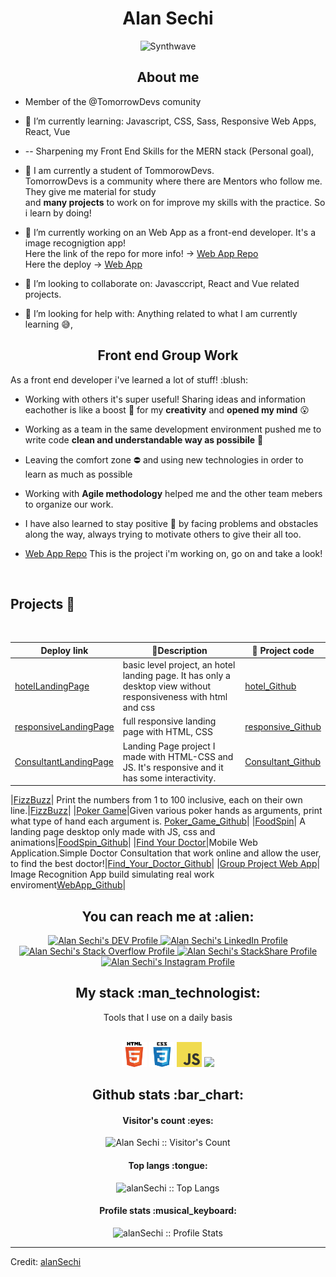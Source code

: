 <h1 align="center">Alan Sechi</h1>

<p align="center"><img src="alanSechi.gif" alt="Synthwave" height="300" width="500"></p>

## <h2 align="center">About me</h2>

- Member of the @TomorrowDevs comunity

- 🌱 I’m currently learning: Javascript, CSS, Sass, Responsive Web Apps, React, Vue

- -- Sharpening my Front End Skills for the MERN stack (Personal goal), 

- :school: I am currently a student of TommorowDevs.<br>
TomorrowDevs is a community where there are Mentors who follow me. They give me material for study <br>
and **many projects** to work on for improve my skills with the practice. So i learn by doing!

- 🔭 I’m currently working on an Web App as a front-end developer. It's a image recognigtion app! <br>
Here the link of the repo for more info! -> [Web App Repo](https://github.com/TD-team3/img-recognition-web-app-fe) <br>
Here the deploy -> [Web App](https://gracious-mcclintock-220460.netlify.app/index.html)

- 👯 I’m looking to collaborate on: Javasccript, React and Vue related projects.

- 🤔 I’m looking for help with: Anything related to what I am currently learning 😅,


### <h2 align=center>Front end Group Work

</h2>
As a front end developer i've learned a lot of stuff! :blush:

- Working with others it's super useful! Sharing ideas and information eachother is like a boost :rocket: for my **creativity** and **opened my mind** :open_mouth:

- Working as a team in the same development environment pushed me to write code **clean and understandable way as possibile** :construction_worker:

- Leaving the comfort zone :no_entry: and using new technologies in order to learn as much as possible 

- Working with **Agile methodology** helped me and the other team mebers to organize our work.

- I have also learned to stay positive :muscle: by facing problems and obstacles along the way, always trying to motivate others to give their all too.

- [Web App Repo](https://github.com/TD-team3/img-recognition-web-app-fe) This is the project i'm working on, go on and take a look! 

<br> 

## Projects :floppy_disk:
<br>

|Deploy link|:page_facing_up:Description|:floppy_disk: Project code|
|---|---|---|
|[hotelLandingPage](https://competent-raman-48131c.netlify.app/)| basic level project, an hotel landing page. It has only a desktop view without responsiveness with html and css| [hotel_Github](https://github.com/alanSechi/Hotel-Booking-Landing-Page)|
|[responsiveLandingPage](https://nostalgic-franklin-fa5934.netlify.app/)| full responsive landing page with HTML, CSS|[responsive_Github](https://github.com/alanSechi/Responsive-Landing-Page)|
|[ConsultantLandingPage](https://competent-hypatia-a823c0.netlify.app/)| Landing Page project I made with HTML-CSS and JS. It's responsive and it has some interactivity.|[Consultant_Github](https://github.com/alanSechi/Consultant-Landing-Page)|

|[FizzBuzz](https://fizz-buzz-game.netlify.app/)| Print the numbers from 1 to 100 inclusive, each on their own line.|[FizzBuzz](https://github.com/alanSechi/FizzBuzz-Game)|
|[Poker Game](https://dreamy-pike-adb2e0.netlify.app/)|Given various poker hands as arguments, print what type of hand each argument is. [Poker_Game_Github](https://github.com/alanSechi/Poker-Game)|
|[FoodSpin](https://suspicious-jackson-136582.netlify.app/)| A landing page desktop only made with JS, css and animations|[FoodSpin_Github](https://github.com/alanSechi/Foodspin-Landing-Page)|
|[Find Your Doctor](https://lakeweathermap.netlify.app/)|Mobile Web Application.Simple Doctor Consultation that work online and allow the user, to find the best doctor!|[Find_Your_Doctor_Github](https://github.com/alanSechi/Find-Your-Doctor)|
|[Group Project Web App](https://gracious-mcclintock-220460.netlify.app/index.html)| Image Recognition App build simulating real work enviroment[WebApp_Github](https://github.com/TD-team3/img-recognition-web-app-fe)|
<br>



<h2 align="center">You can reach me at :alien:</h2>

<p align="center">
  <a href="https://dev.to/alansechi">
    <img src="https://d2fltix0v2e0sb.cloudfront.net/dev-badge.svg" alt="Alan Sechi's DEV Profile" height="30" width="30">
  </a>

  <a href="https://www.linkedin.com/in/alan-sechi-b15379188/">
    <img src="https://www.vectorlogo.zone/logos/linkedin/linkedin-icon.svg" alt="Alan Sechi's LinkedIn Profile" height="30" width="30">
  </a>

  <a href="https://stackoverflow.com/users/12893671/alan-sechi">
    <img src="https://www.vectorlogo.zone/logos/stackoverflow/stackoverflow-icon.svg" alt="Alan Sechi's Stack Overflow Profile" height="30" width="30">
  </a>

  <a href="https://stackshare.io/alansechi">
    <img src="https://cdn.worldvectorlogo.com/logos/stackshare.svg" alt="Alan Sechi's StackShare Profile" height="30" width="30">
  </a>

  <a href="https://www.instagram.com/seal_web_developer/">
    <img src="https://www.vectorlogo.zone/logos/instagram/instagram-icon.svg" alt="Alan Sechi's Instagram Profile" height="30" width="30">
  </a>
  
</p>

<h2 align="center">My stack :man_technologist:</h2>

<p align="center">Tools that I use on a daily basis</p>
<p align="center">
<br
<code><a href = "https://developer.mozilla.org/en-US/docs/Web/Guide/HTML/HTML5"><img height="40" src="https://raw.githubusercontent.com/github/explore/80688e429a7d4ef2fca1e82350fe8e3517d3494d/topics/html/html.png"></a></code>
<code><a href = "https://developer.mozilla.org/en-US/docs/Archive/CSS3"><img height="40" src="https://raw.githubusercontent.com/github/explore/80688e429a7d4ef2fca1e82350fe8e3517d3494d/topics/css/css.png"></a></code>
<code><a href = "https://developer.mozilla.org/en-US/docs/Web/JavaScript"><img height="40" src="https://raw.githubusercontent.com/github/explore/80688e429a7d4ef2fca1e82350fe8e3517d3494d/topics/javascript/javascript.png"></a></code>
<code><a href = "https://code.visualstudio.com/"><img height="40" src="https://upload.wikimedia.org/wikipedia/commons/thumb/9/9a/Visual_Studio_Code_1.35_icon.svg/1200px-Visual_Studio_Code_1.35_icon.svg.png"></a></code>
<br>
</p>
</p>

<h2 align="center">Github stats :bar_chart:</h2>

<h4 align="center">Visitor's count :eyes:</h4>

<p align="center"><img src="https://profile-counter.glitch.me/{alanSechi}/count.svg" alt="Alan Sechi :: Visitor's Count" /></p>

<h4 align="center">Top langs :tongue:</h4>

<p align="center">
<img src="https://github-readme-stats.vercel.app/api/top-langs/?username=alanSechi&langs_count=10&theme=algolia&layout=compact" alt="alanSechi :: Top Langs" /></p>

<h4 align="center">Profile stats :musical_keyboard:</h4>

<p align="center"><img src="https://github-readme-stats.vercel.app/api?username=alanSechi&show_icons=true&theme=algolia" alt="alanSechi :: Profile Stats" /></p>


---

Credit: [alanSechi](https://github.com/alanSechi)
